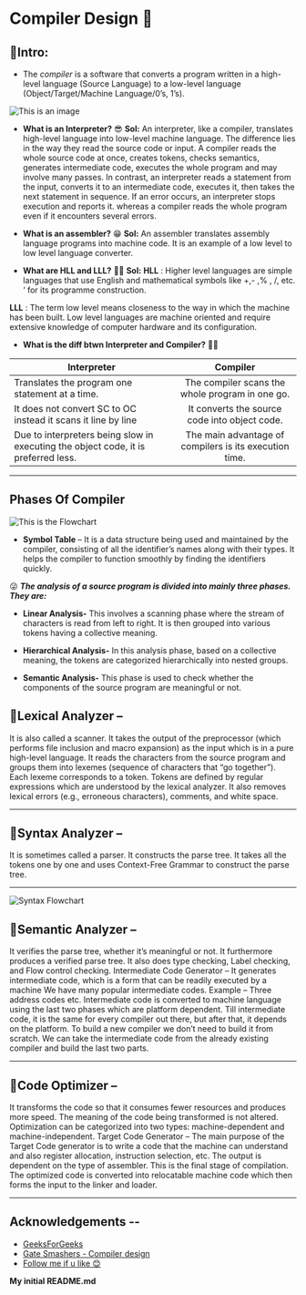 
# **Compiler** Design 🤞
## 📘Intro:

 - The *compiler* is a software that converts a program written in a high-level language (Source Language) to a low-level language (Object/Target/Machine Language/0’s, 1’s).
 
![This is an image](https://media.geeksforgeeks.org/wp-content/uploads/compileProcess.jpg)

 - **What is an Interpreter?** 😎
 **Sol:** An interpreter, like a compiler, translates high-level language into low-level machine language.
 The difference lies in the way they read the source code or input.
 A compiler reads the whole source code at once, creates tokens, checks semantics, generates intermediate code, executes the whole program and may involve many passes.
 In contrast, an interpreter reads a statement from the input, converts it to an intermediate code, executes it, then takes the next statement in sequence.
 If an error occurs, an interpreter stops execution and reports it. whereas a compiler reads the whole program even if it encounters several errors.

 - **What is an assembler?** 😁
**Sol:** An assembler translates assembly language programs into machine code.
It is an example of a low level to low level language converter.

 - **What are HLL and LLL?** 🤷‍♂️
 **Sol:** 
 **HLL** : Higher level languages  are simple languages that use English and mathematical symbols like +,- ,% , /, etc. ‘ for its programme construction.
 
 **LLL** : The term low level means closeness to the way in which the machine has been built.
 Low level languages are machine oriented and require extensive knowledge of computer hardware and its configuration. 
 
 - **What is the diff btwn Interpreter and Compiler?** 🤷‍♂️

| Interpreter   | Compiler   |  
| ------------- |:-------------:|
|Translates the program one statement at a time.     | 	The compiler scans the whole program in one go.|
|It does not convert SC to OC instead it scans it line by line | It converts the source code into object code.|
|Due to interpreters being slow in executing the object code, it is preferred less. |The main advantage of compilers is its execution time.|

___




 

## **Phases Of Compiler**

![This is the Flowchart](https://media.geeksforgeeks.org/wp-content/uploads/compilerDesign.jpg)

+ **Symbol Table** – It is a data structure being used and maintained by the compiler, consisting of all the identifier’s names along with their types. It helps the compiler to function smoothly by finding the identifiers quickly. 

😜 *__The analysis of a source program is divided into mainly three phases. They are:__* 


- **Linear Analysis-** 
  This involves a scanning phase where the stream of characters is read from left to right. It is then grouped into various tokens having a collective meaning.

- **Hierarchical Analysis-** 
  In this analysis phase, based on a collective meaning, the tokens are categorized hierarchically into nested groups.

- **Semantic Analysis-** 
  This phase is used to check whether the components of the source program are meaningful or not.

## 📘Lexical Analyzer – 
  It is also called a scanner. It takes the output of the preprocessor (which performs file inclusion and macro expansion) as the input which is in a pure high-level language. It reads the characters from the source program and groups them into lexemes (sequence of characters that “go together”). Each lexeme corresponds to a token. Tokens are defined by regular expressions which are understood by the lexical analyzer. It also removes lexical errors (e.g., erroneous characters), comments, and white space.

  ***

## 📘Syntax Analyzer – 
  It is sometimes called a parser. It constructs the parse tree. It takes all the tokens one by one and uses Context-Free Grammar to construct the parse tree. 

  ***

![Syntax Flowchart](https://media.geeksforgeeks.org/wp-content/uploads/sementicAnalyzer.jpg)

## 📘Semantic Analyzer – 
  It verifies the parse tree, whether it’s meaningful or not. It furthermore produces a verified parse tree. It also does type checking, Label checking, and Flow control checking.
  Intermediate Code Generator – It generates intermediate code, which is a form that can be readily executed by a machine We have many popular intermediate codes. Example – Three address codes etc. Intermediate code is converted to machine language using the last two phases which are platform dependent. 
  Till intermediate code, it is the same for every compiler out there, but after that, it depends on the platform. To build a new compiler we don’t need to build it from scratch. We can take the intermediate code from the already existing compiler and build the last two parts.

***


## 📘Code Optimizer – 
  It transforms the code so that it consumes fewer resources and produces more speed. The meaning of the code being transformed is not altered. Optimization can be categorized into two types: machine-dependent and machine-independent.
  Target Code Generator – The main purpose of the Target Code generator is to write a code that the machine can understand and also register allocation, instruction selection, etc. The output is dependent on the type of assembler. This is the final stage of compilation. The optimized code is converted into relocatable machine code which then forms the input to the linker and loader.

***


## Acknowledgements --

 - [GeeksForGeeks](https://www.geeksforgeeks.org/phases-of-a-compiler/?ref=lbp)
 - [Gate Smashers - Compiler design](https://www.youtube.com/playlist?list=PLxCzCOWd7aiEKtKSIHYusizkESC42diyc)
 - [Follow me if u like 😊](https://github.com/prattay-lynx)

**My initial README.md**